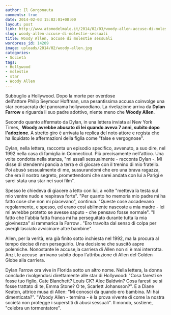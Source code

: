 ```yaml
---
author: Il Gorgonauta
comments: true
date: 2014-02-03 15:02:01+00:00
layout: post
link: http://www.atomodelmale.it/2014/02/03/woody-allen-accuse-di-molestie-sessuali/
slug: woody-allen-accuse-di-molestie-sessuali
title: Woody Allen, accuse di molestie sessuali
wordpress_id: 14209
image: uploads/2014/02/woody-allen.jpg
categories:
- Società
tags:
- Hollywood
- molestie
- star
- Woody Allen
---
```


Subbuglio a Hollywood. Dopo la morte per overdose dell'attore Philip Seymour Hoffman, una pesantissima accusa coinvolge una star consacrata del panorama hollywoodiano. La rivelazione arriva da **Dylan Farrow** e riguarda il suo padre adottivo, niente meno che **Woody Allen**.

Secondo quanto affermato da Dylan, in una lettera inviata al New York Times,  **Woody avrebbe abusato di lei quando aveva 7 anni, subito dopo l'adozione**. A stretto giro è arrivata la replica del noto attore e regista che ha liquidato le affermazioni della figlia come "false e vergognose".

Dylan, nella lettera, racconta un episodio specifico, avvenuto, a suo dire, nel 1992 nella casa di famiglia in Connecticut. Più precisamente nell'attico. Una volta condotta nella stanza, "mi assalì sessualmente - racconta Dylan -. Mi disse di stendermi pancia a terra e di giocare con il trenino di mio fratello. Poi abusò sessualmente di me, sussurandomi che ero una brava ragazza, che era il nostro segreto, promettendomi che sarei andata con lui a Parigi e sarei stata una star nei suoi film".

Spesso le chiedeva di giacere a letto con lui, a volte "metteva la testa sul mio ventre nudo e respirava forte". "Per quanto ho memoria mio padre mi ha fatto cose che non mi piacevano", continua. "Queste cose accadevano regolarmente, e spesso, ed erano così abilmente nascoste a mia madre - lei mi avrebbe protetto se avesse saputo - che pensavo fosse normale". "Il fatto che l'abbia fatta franca mi ha perseguitato durante tutta la mia giovinezza" si rammarica la Farrow . "Ero travolta dal senso di colpa per avergli lasciato avvicinare altre bambine".

Allen, per la verità, era già finito sotto inchiesta nel 1992, ma la procura al tempo decise di non perseguirlo. Una decisione che suscitò aspre polemiche. Nonostante le accuse,la carriera di Allen non si è mai interrotta. Anzi, le accuse  arrivano subito dopo l'attribuzione di Allen del Golden Globe alla carriera.

Dylan Farrow ora vive in Florida sotto un altro nome. Nella lettera, la donna conclude rivolgendosi direttamente alle star di Hollywood: "Cosa faresti se fosse tuo figlio, Cate Blanchett? Louis CK? Alec Baldwin? Cosa faresti se si fosse trattato di te, Emma Stone? O te, Scarlett Johansson?". E a Diane Keaton, attrice musa di Allen: "Mi conosci da quando ero bambina. Mi hai dimenticata?". "Woody Allen - termina - è la prova vivente di come la nostra società non protegge i superstiti di abusi sessuali". Il mondo, sostiene, "celebra un tormentatore".
